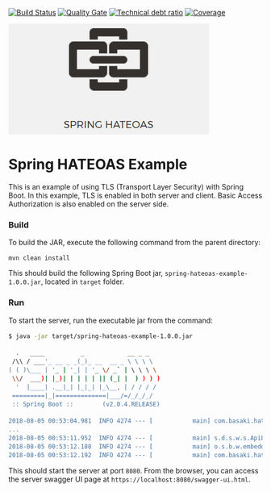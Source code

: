 [![Build Status][travis-badge]][travis-badge-url]
[![Quality Gate][sonarqube-badge]][sonarqube-badge-url] 
[![Technical debt ratio][technical-debt-ratio-badge]][technical-debt-ratio-badge-url] 
[![Coverage][coverage-badge]][coverage-badge-url]

![](./img/spring-hateoas.png)

Spring HATEOAS Example
==================================
This is an example of using TLS (Transport Layer Security) with Spring Boot. 
In this example, TLS is enabled in both server and client. Basic Access 
Authorization is also enabled on the server side.

### Build
To build the JAR, execute the following command from the parent directory:

```
mvn clean install
```

This should build the following Spring Boot jar, `spring-hateoas-example-1.0.0.jar`, located in `target`
folder.

### Run 
To start the server, run the executable jar from the command:

```bash
$ java -jar target/spring-hateoas-example-1.0.0.jar

  .   ____          _            __ _ _
 /\\ / ___'_ __ _ _(_)_ __  __ _ \ \ \ \
( ( )\___ | '_ | '_| | '_ \/ _` | \ \ \ \
 \\/  ___)| |_)| | | | | || (_| |  ) ) ) )
  '  |____| .__|_| |_|_| |_\__, | / / / /
 =========|_|==============|___/=/_/_/_/
 :: Spring Boot ::        (v2.0.4.RELEASE)

2018-08-05 00:53:04.981  INFO 4274 --- [           main] com.basaki.hateoas.Application           : Starting Application on macs-MacBook-Pro.local with PID 4274 (/Users/indra/Development/examples/spring-hateoas-example/target/spring-hateoas-example-1.0.0.jar started by indra in /Users/indra/Development/examples/spring-hateoas-example)
...
2018-08-05 00:53:11.952  INFO 4274 --- [           main] s.d.s.w.s.ApiListingReferenceScanner     : Scanning for api listing references
2018-08-05 00:53:12.188  INFO 4274 --- [           main] o.s.b.w.embedded.tomcat.TomcatWebServer  : Tomcat started on port(s): 8080 (http) with context path ''
2018-08-05 00:53:12.192  INFO 4274 --- [           main] com.basaki.hateoas.Application           : Started Application in 7.802 seconds (JVM running for 8.373)

```

This should start the server at port `8080`. From the browser, you can access
the server swagger UI page at `https://localhost:8080/swagger-ui.html`.
 

[travis-badge]: https://travis-ci.org/indrabasak/spring-hateoas-example.svg?branch=master
[travis-badge-url]: https://travis-ci.org/indrabasak/spring-hateoas-example/

[sonarqube-badge]: https://sonarcloud.io/api/project_badges/measure?project=com.basaki%3Aspring-hateoas-example&metric=alert_status
[sonarqube-badge-url]: https://sonarcloud.io/dashboard/index/com.basaki:spring-hateoas-example 

[technical-debt-ratio-badge]: https://sonarcloud.io/api/project_badges/measure?project=com.basaki%3Aspring-hateoas-example&metric=sqale_index
[technical-debt-ratio-badge-url]: https://sonarcloud.io/dashboard/index/com.basaki:spring-hateoas-example 

[coverage-badge]: https://sonarcloud.io/api/project_badges/measure?project=com.basaki%3Aspring-hateoas-example&metric=coverage
[coverage-badge-url]: https://sonarcloud.io/dashboard/index/com.basaki:spring-hateoas-example
